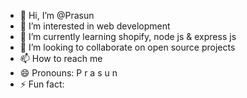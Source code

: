 - 👋 Hi, I’m @Prasun
- 👀 I’m interested in web development
- 🌱 I’m currently learning shopify, node js & express js
- 💞️ I’m looking to collaborate on open source projects
- 📫 How to reach me 
- 😄 Pronouns: P r a s u n 
- ⚡ Fun fact: 

<!---
prasun-1234/prasun-1234 is a ✨ special ✨ repository because its `README.md` (this file) appears on your GitHub profile.
You can click the Preview link to take a look at your changes.
--->
